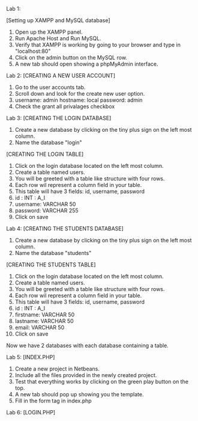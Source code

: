 Lab 1:

[Setting up XAMPP and MySQL database]
1. Open up the XAMPP panel.
2. Run Apache Host and Run MySQL.
3. Verify that XAMPP is working by going to your browser and type in "localhost:80"
4. Click on the admin button on the MySQL row.
5. A new tab should open showing a phpMyAdmin interface.

Lab 2:
[CREATING A NEW USER ACCOUNT]
1. Go to the user accounts tab. 
2. Scroll down and look for the create new user option.
3. username: admin
   hostname: local
   password: admin
4. Check the grant all privalages checkbox

Lab 3:
[CREATING THE LOGIN DATABASE]
1. Create a new database by clicking on the tiny plus sign on the left most column.
2. Name the database "login"

[CREATING THE LOGIN TABLE]
1. Click on the login database located on the left most column.
2. Create a table named users.
3. You will be greeted with a table like structure with four rows.
4. Each row wil represent a column field in your table.
5. This table will have 3 fields: id, username, password
6. id : INT : A_I
7. username: VARCHAR 50
8. password: VARCHAR 255
9. Click on save

Lab 4:
[CREATING THE STUDENTS DATABASE]
1. Create a new database by clicking on the tiny plus sign on the left most column.
2. Name the database "students"

[CREATING THE STUDENTS TABLE]
1. Click on the login database located on the left most column.
2. Create a table named users.
3. You will be greeted with a table like structure with four rows.
4. Each row wil represent a column field in your table.
5. This table will have 3 fields: id, username, password
6. id : INT : A_I
7. firstname: VARCHAR 50
8. lastname: VARCHAR 50
9. email: VARCHAR 50
10. Click on save

Now we have 2 databases with each database containing a table. 

Lab 5:
[INDEX.PHP]
1. Create a new project in Netbeans.
2. Include all the files provided in the newly created project.
3. Test that everything works by clicking on the green play button on the top.
4. A new tab should pop up showing you the template.
5. Fill in the form tag in index.php

Lab 6:
[LOGIN.PHP]
